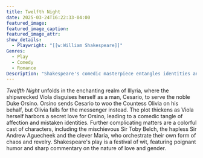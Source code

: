 ```yaml
---
title: Twelfth Night
date: 2025-03-24T16:22:33-04:00
featured_image:
featured_image_caption: 
featured_image_attr:
show_details: 
  - Playwright: "[[w:William Shakespeare]]"
Genres:
  - Play
  - Comedy
  - Romance
Description: "Shakespeare's comedic masterpiece entangles identities and hearts in a tale of love, deception and mistaken identities on the mystical island of Illyria."
---
```

*Twelfth Night* unfolds in the enchanting realm of Illyria, where the shipwrecked Viola disguises herself as a man, Cesario, to serve the noble Duke Orsino. Orsino sends Cesario to woo the Countess Olivia on his behalf, but Olivia falls for the messenger instead. The plot thickens as Viola herself harbors a secret love for Orsino, leading to a comedic tangle of affection and mistaken identities. Further complicating matters are a colorful cast of characters, including the mischievous Sir Toby Belch, the hapless Sir Andrew Aguecheek and the clever Maria, who orchestrate their own form of chaos and revelry. Shakespeare's play is a festival of wit, featuring poignant humor and sharp commentary on the nature of love and gender.